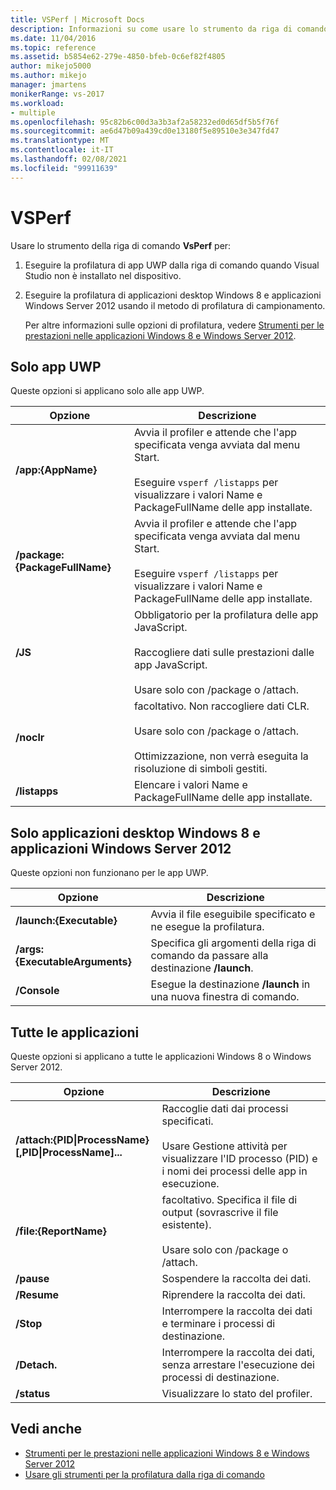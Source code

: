 ```yaml
---
title: VSPerf | Microsoft Docs
description: Informazioni su come usare lo strumento da riga di comando VsPerf per profilare le app UWP dalla riga di comando quando Visual Studio non è installato nel dispositivo.
ms.date: 11/04/2016
ms.topic: reference
ms.assetid: b5854e62-279e-4850-bfeb-0c6ef82f4805
author: mikejo5000
ms.author: mikejo
manager: jmartens
monikerRange: vs-2017
ms.workload:
- multiple
ms.openlocfilehash: 95c82b6c00d3a3b3af2a58232ed0d65df5b5f76f
ms.sourcegitcommit: ae6d47b09a439cd0e13180f5e89510e3e347fd47
ms.translationtype: MT
ms.contentlocale: it-IT
ms.lasthandoff: 02/08/2021
ms.locfileid: "99911639"
---
```

# <a name="vsperf"></a>VSPerf
Usare lo strumento della riga di comando **VsPerf** per:

1. Eseguire la profilatura di app UWP dalla riga di comando quando Visual Studio non è installato nel dispositivo.

2. Eseguire la profilatura di applicazioni desktop Windows 8 e applicazioni Windows Server 2012 usando il metodo di profilatura di campionamento.

   Per altre informazioni sulle opzioni di profilatura, vedere [Strumenti per le prestazioni nelle applicazioni Windows 8 e Windows Server 2012](../profiling/performance-tools-on-windows-8-and-windows-server-2012-applications.md).

## <a name="uwp-apps-only"></a>Solo app UWP
 Queste opzioni si applicano solo alle app UWP.

|Opzione|Descrizione|
|-|-|
|**/app:{AppName}**|Avvia il profiler e attende che l'app specificata venga avviata dal menu Start.<br /><br /> Eseguire `vsperf /listapps` per visualizzare i valori Name e PackageFullName delle app installate.|
|**/package:{PackageFullName}**|Avvia il profiler e attende che l'app specificata venga avviata dal menu Start.<br /><br /> Eseguire `vsperf /listapps` per visualizzare i valori Name e PackageFullName delle app installate.|
|**/JS**|Obbligatorio per la profilatura delle app JavaScript.<br /><br /> Raccogliere dati sulle prestazioni dalle app JavaScript.<br /><br /> Usare solo con /package o /attach.|
|**/noclr**|facoltativo. Non raccogliere dati CLR.<br /><br /> Usare solo con /package o /attach.<br /><br /> Ottimizzazione, non verrà eseguita la risoluzione di simboli gestiti.|
|**/listapps**|Elencare i valori Name e PackageFullName delle app installate.|

## <a name="windows-8-desktop-applications-and-windows-server-2012-applications-only"></a>Solo applicazioni desktop Windows 8 e applicazioni Windows Server 2012
 Queste opzioni non funzionano per le app UWP.

|Opzione|Descrizione|
|-|-|
|**/launch:{Executable}**|Avvia il file eseguibile specificato e ne esegue la profilatura.|
|**/args:{ExecutableArguments}**|Specifica gli argomenti della riga di comando da passare alla destinazione **/launch**.|
|**/Console**|Esegue la destinazione **/launch** in una nuova finestra di comando.|

## <a name="all-applications"></a>Tutte le applicazioni
 Queste opzioni si applicano a tutte le applicazioni Windows 8 o Windows Server 2012.

|Opzione|Descrizione|
|-|-|
|**/attach:{PID&#124;ProcessName}[,PID&#124;ProcessName]...**|Raccoglie dati dai processi specificati.<br /><br /> Usare Gestione attività per visualizzare l'ID processo (PID) e i nomi dei processi delle app in esecuzione.|
|**/file:{ReportName}**|facoltativo. Specifica il file di output (sovrascrive il file esistente).<br /><br /> Usare solo con /package o /attach.|
|**/pause**|Sospendere la raccolta dei dati.|
|**/Resume**|Riprendere la raccolta dei dati.|
|**/Stop**|Interrompere la raccolta dei dati e terminare i processi di destinazione.|
|**/Detach.**|Interrompere la raccolta dei dati, senza arrestare l'esecuzione dei processi di destinazione.|
|**/status**|Visualizzare lo stato del profiler.|

## <a name="see-also"></a>Vedi anche
- [Strumenti per le prestazioni nelle applicazioni Windows 8 e Windows Server 2012](../profiling/performance-tools-on-windows-8-and-windows-server-2012-applications.md)
- [Usare gli strumenti per la profilatura dalla riga di comando](../profiling/using-the-profiling-tools-from-the-command-line.md)
